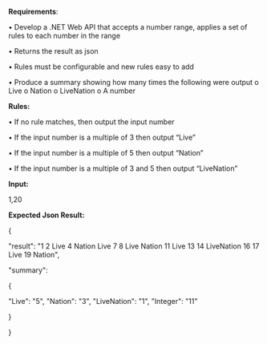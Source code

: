 **Requirements**:

• Develop a .NET Web API that accepts a number range, applies a set of rules to each number in the range

• Returns the result as json

• Rules must be configurable and new rules easy to add

• Produce a summary showing how many times the following were output
        o Live
        o Nation
        o LiveNation
        o A number

**Rules:**

• If no rule matches, then output the input number

• If the input number is a multiple of 3 then output “Live”

• If the input number is a multiple of 5 then output “Nation”

• If the input number is a multiple of 3 and 5 then output “LiveNation”

**Input:**

1,20

**Expected Json Result:**

{

"result": "1 2 Live 4 Nation Live 7 8 Live Nation 11 Live 13 14 LiveNation 16 17 Live 19 Nation",

"summary":

{

"Live": "5",
"Nation": "3",
"LiveNation": "1",
"Integer": "11"

}

}
